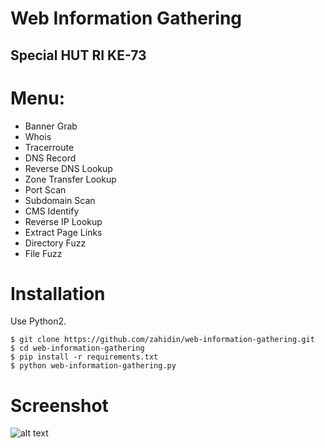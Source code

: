# Web Information Gathering
## Special HUT RI KE-73

# Menu:
- Banner Grab
- Whois
- Tracerroute
- DNS Record
- Reverse DNS Lookup
- Zone Transfer Lookup
- Port Scan
- Subdomain Scan
- CMS Identify
- Reverse IP Lookup
- Extract Page Links
- Directory Fuzz
- File Fuzz

# Installation
Use Python2.
```
$ git clone https://github.com/zahidin/web-information-gathering.git
$ cd web-information-gathering
$ pip install -r requirements.txt
$ python web-information-gathering.py
```
# Screenshot
![alt text](https://www.imageupload.co.uk/images/2018/08/17/hutrifinal4.png)

